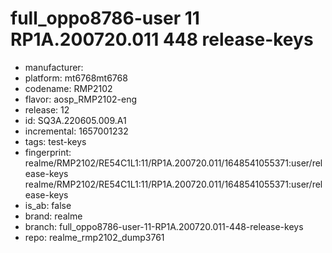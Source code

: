 # full_oppo8786-user 11 RP1A.200720.011 448 release-keys
- manufacturer: 
- platform: mt6768mt6768
- codename: RMP2102
- flavor: aosp_RMP2102-eng
- release: 12
- id: SQ3A.220605.009.A1
- incremental: 1657001232
- tags: test-keys
- fingerprint: realme/RMP2102/RE54C1L1:11/RP1A.200720.011/1648541055371:user/release-keys
realme/RMP2102/RE54C1L1:11/RP1A.200720.011/1648541055371:user/release-keys
- is_ab: false
- brand: realme
- branch: full_oppo8786-user-11-RP1A.200720.011-448-release-keys
- repo: realme_rmp2102_dump3761
